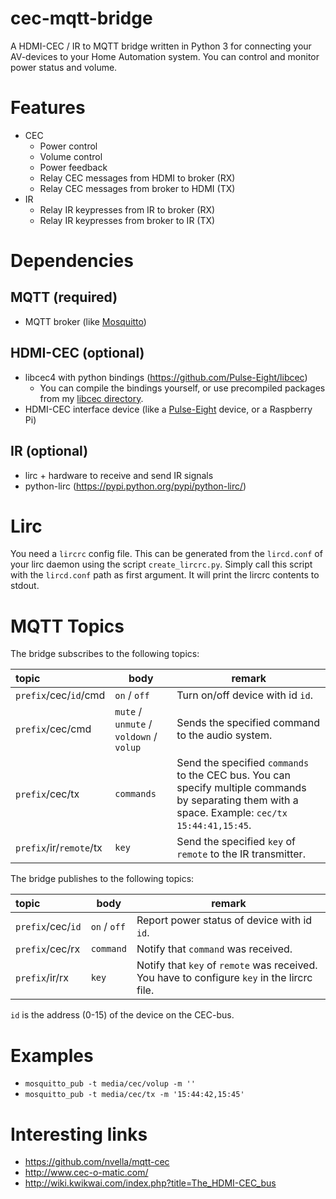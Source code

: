cec-mqtt-bridge
===============

A HDMI-CEC / IR to MQTT bridge written in Python 3 for connecting your AV-devices to your Home Automation system. You can control and monitor power status and volume.

# Features
* CEC
  * Power control
  * Volume control
  * Power feedback
  * Relay CEC messages from HDMI to broker (RX)
  * Relay CEC messages from broker to HDMI (TX)
* IR
  * Relay IR keypresses from IR to broker (RX)
  * Relay IR keypresses from broker to IR (TX)

# Dependencies

## MQTT (required)
* MQTT broker (like [Mosquitto](https://mosquitto.org/))

## HDMI-CEC (optional)
* libcec4 with python bindings (https://github.com/Pulse-Eight/libcec)
  * You can compile the bindings yourself, or use precompiled packages from my [libcec directory](libcec/).
* HDMI-CEC interface device (like a [Pulse-Eight](https://www.pulse-eight.com/) device, or a Raspberry Pi)

## IR (optional)
* lirc + hardware to receive and send IR signals
* python-lirc (https://pypi.python.org/pypi/python-lirc/)

# Lirc

You need a `lircrc` config file. This can be generated from the `lircd.conf` of your lirc daemon using the script `create_lircrc.py`.
Simply call this script with the `lircd.conf` path as first argument.
It will print the lircrc contents to stdout.

# MQTT Topics

The bridge subscribes to the following topics:

| topic                   | body                                    | remark                                           |
|:------------------------|-----------------------------------------|--------------------------------------------------|
| `prefix`/cec/`id`/cmd   | `on` / `off`                            | Turn on/off device with id `id`.                 |
| `prefix`/cec/cmd        | `mute` / `unmute` / `voldown` / `volup` | Sends the specified command to the audio system. |
| `prefix`/cec/tx         | `commands`                              | Send the specified `commands` to the CEC bus. You can specify multiple commands by separating them with a space. Example: `cec/tx 15:44:41,15:45`. |
| `prefix`/ir/`remote`/tx | `key`                                   | Send the specified `key` of `remote` to the IR transmitter. |

The bridge publishes to the following topics:

| topic                   | body                                    | remark                                           |
|:------------------------|-----------------------------------------|--------------------------------------------------|
| `prefix`/cec/`id`       | `on` / `off`                            | Report power status of device with id `id`.      |
| `prefix`/cec/rx         | `command`                               | Notify that `command` was received.              |
| `prefix`/ir/rx          | `key`                                   | Notify that `key` of `remote` was received. You have to configure `key` in the lircrc file. |

`id` is the address (0-15) of the device on the CEC-bus.

# Examples
* `mosquitto_pub -t media/cec/volup -m ''`
* `mosquitto_pub -t media/cec/tx -m '15:44:42,15:45'`

# Interesting links
* https://github.com/nvella/mqtt-cec
* http://www.cec-o-matic.com/
* http://wiki.kwikwai.com/index.php?title=The_HDMI-CEC_bus
